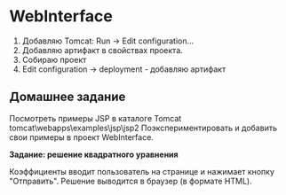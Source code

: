 WebInterface
============

1. Добавляю Tomcat: Run -> Edit configuration... 
2. Добавляю артифакт в свойствах проекта.
3. Собираю проект
4. Edit configuration -> deployment - добавляю артифакт

Домашнее задание
----------------
Посмотреть примеры JSP в каталоге Tomcat tomcat\webapps\examples\jsp\jsp2
Поэкспериментировать и добавить свои примеры в проект WebInterface.

**Задание: решение квадратного уравнения**

Коэффициенты вводит пользователь на странице
и нажимает кнопку "Отправить".
Решение выводится в браузер (в формате HTML).

